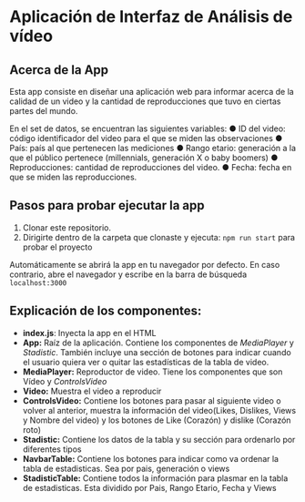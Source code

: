 # Aplicación de Interfaz de Análisis de vídeo

## Acerca de la App

Esta app consiste en diseñar una aplicación web para informar acerca de la calidad de un video y la cantidad de reproducciones que tuvo en ciertas partes del mundo.

En el set de datos, se encuentran las siguientes variables:
● ID del video: código identificador del video para el que se miden las observaciones
● País: país al que pertenecen las mediciones
● Rango etario: generación a la que el público pertenece (millennials, generación X o
baby boomers)
● Reproducciones: cantidad de reproducciones del video.
● Fecha: fecha en que se miden las reproducciones.

## Pasos para probar ejecutar la app

1. Clonar este repositorio.
2. Dirigirte dentro de la carpeta que clonaste y ejecuta: `npm run start` para probar el proyecto

Automáticamente se abrirá la app en tu navegador por defecto. En caso contrario, abre el navegador y escribe en la barra de búsqueda `localhost:3000`

## Explicación de los componentes:

- **index.js**: Inyecta la app en el HTML
- **App:** Raíz de la aplicación. Contiene los componentes de _MediaPlayer_ y _Stadistic_. También incluye una sección de botones para indicar cuando el usuario quiera ver o quitar las estadísticas de la tabla de video.
- **MediaPlayer:** Reproductor de video. Tiene los componentes que son Vídeo y _ControlsVideo_
- **Video:** Muestra el video a reproducir
- **ControlsVideo:** Contiene los botones para pasar al siguiente video o volver al anterior, muestra la información del video(Likes, Dislikes, Views y Nombre del video) y los botones de Like (Corazón) y dislike (Corazón roto)
- **Stadistic:** Contiene los datos de la tabla y su sección para ordenarlo por diferentes tipos
- **NavbarTable:** Contiene los botones para indicar como va ordenar la tabla de estadisticas. Sea por pais, generación o views
- **StadisticTable:** Contiene todos la información para plasmar en la tabla de estadisticas. Esta dividido por Pais, Rango Etario, Fecha y Views

